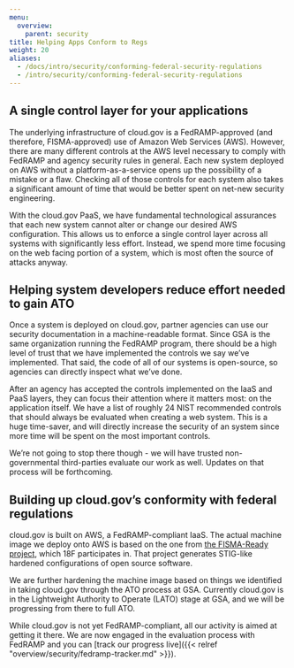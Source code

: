```yaml
---
menu:
  overview:
    parent: security
title: Helping Apps Conform to Regs
weight: 20
aliases:
  - /docs/intro/security/conforming-federal-security-regulations
  - /intro/security/conforming-federal-security-regulations
---
```


## A single control layer for your applications

The underlying infrastructure of cloud.gov is a FedRAMP-approved (and therefore, FISMA-approved) use of Amazon Web Services (AWS). However, there are many different controls at the AWS level necessary to comply with FedRAMP and agency security rules in general. Each new system deployed on AWS without a platform-as-a-service opens up the possibility of a mistake or a flaw. Checking all of those controls for each system also takes a significant amount of time that would be better spent on net-new security engineering.

With the cloud.gov PaaS, we have fundamental technological assurances that each new system cannot alter or change our desired AWS configuration. This allows us to enforce a single control layer across all systems with significantly less effort. Instead, we spend more time focusing on the web facing  portion of a system, which is most often the source of attacks anyway.

## Helping system developers reduce effort needed to gain ATO

Once a system is deployed on cloud.gov, partner agencies can use our security documentation in a machine-readable format. Since GSA is the same organization running the FedRAMP program, there should be a high level of trust that we have implemented the controls we say we’ve implemented. That said, the code of all of our systems is open-source, so agencies can directly inspect what we’ve done.

After an agency has accepted the controls implemented on the IaaS and PaaS layers, they can focus their attention where it matters most: on the application itself. We have a list of roughly 24 NIST recommended controls that should always be evaluated when creating a web system. This is a huge time-saver, and will directly increase the security of an system since more time will be spent on the most important controls.

We’re not going to stop there though - we will have trusted non-governmental third-parties evaluate our work as well. Updates on that process will be forthcoming.

## Building up cloud.gov’s conformity with federal regulations

cloud.gov is built on AWS, a FedRAMP-compliant IaaS. The actual machine image we deploy onto AWS is based on the one from [the FISMA-Ready project](https://github.com/fisma-ready), which 18F participates in. That project generates STIG-like hardened configurations of open source software.

We are further hardening the machine image based on things we identified in taking cloud.gov through the ATO process at GSA. Currently cloud.gov is in the Lightweight Authority to Operate (LATO) stage at GSA, and we will be progressing from there to full ATO.

While cloud.gov is not yet FedRAMP-compliant, all our activity is aimed at getting it there. We are now engaged in the evaluation process with FedRAMP and you can [track our progress live]({{< relref "overview/security/fedramp-tracker.md" >}}).
